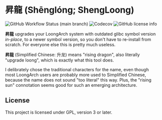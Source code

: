 # 昇龍 (Shēnglóng; ShengLoong)

![GitHub Workflow Status (main branch)](https://img.shields.io/github/workflow/status/xen0n/shengloong/meson/main)
![Codecov](https://img.shields.io/codecov/c/gh/xen0n/shengloong)
![GitHub license info](https://img.shields.io/github/license/xen0n/shengloong)

**昇龍** upgrades your LoongArch system with outdated glibc symbol version *in-place*,
to a newer symbol version, so you don't have to re-install from scratch.
For everyone else this is pretty much useless.

**昇龍** (Simplified Chinese: 升龙) means "rising dragon", also literally
"upgrade loong", which is exactly what this tool does.

I delibrately chose the traditional characters for the name, even though
most LoongArch users are probably more used to Simplified Chinese, because
the name does not sound "too literal" this way. Plus, the "rising sun"
connotation seems good for such an emerging architecture.

## License

This project is licensed under GPL, version 3 or later.
